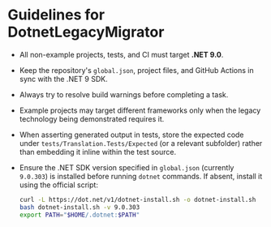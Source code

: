 # Guidelines for DotnetLegacyMigrator

- All non-example projects, tests, and CI must target **.NET 9.0**.
- Keep the repository's `global.json`, project files, and GitHub Actions in sync with the .NET 9 SDK.
- Always try to resolve build warnings before completing a task.
- Example projects may target different frameworks only when the legacy technology being demonstrated requires it.
- When asserting generated output in tests, store the expected code under `tests/Translation.Tests/Expected` (or a relevant subfolder) rather than embedding it inline within the test source.
- Ensure the .NET SDK version specified in `global.json` (currently `9.0.303`) is installed before running `dotnet` commands. If absent, install it using the official script:

  ```bash
  curl -L https://dot.net/v1/dotnet-install.sh -o dotnet-install.sh
  bash dotnet-install.sh -v 9.0.303
  export PATH="$HOME/.dotnet:$PATH"
  ```
